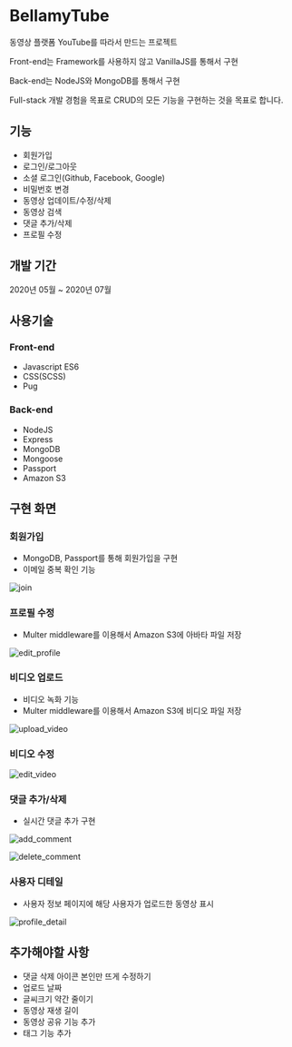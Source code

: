 # BellamyTube

동영상 플랫폼 YouTube를 따라서 만드는 프로젝트

Front-end는 Framework를 사용하지 않고 VanillaJS를 통해서 구현

Back-end는 NodeJS와 MongoDB를 통해서 구현

Full-stack 개발 경험을 목표로 CRUD의 모든 기능을 구현하는 것을 목표로 합니다.

## 기능

- 회원가입
- 로그인/로그아웃
- 소셜 로그인(Github, Facebook, Google)
- 비밀번호 변경
- 동영상 업데이트/수정/삭제
- 동영상 검색
- 댓글 추가/삭제
- 프로필 수정

## 개발 기간

2020년 05월 ~ 2020년 07월

## 사용기술

### Front-end

- Javascript ES6
- CSS(SCSS)
- Pug

### Back-end

- NodeJS
- Express
- MongoDB
- Mongoose
- Passport
- Amazon S3

## 구현 화면

### 회원가입

- MongoDB, Passport를 통해 회원가입을 구현
- 이메일 중복 확인 기능

![join](/home/junhyuk/사진/bellamyTube/join.gif)

### 프로필 수정

- Multer middleware를 이용해서 Amazon S3에 아바타 파일 저장

![edit_profile](/home/junhyuk/사진/bellamyTube/edit_profile.gif)

### 비디오 업로드

- 비디오 녹화 기능
- Multer middleware를 이용해서 Amazon S3에 비디오 파일 저장

![upload_video](/home/junhyuk/사진/bellamyTube/upload_video.gif)

### 비디오 수정

![edit_video](/home/junhyuk/사진/bellamyTube/edit_video.gif)

### 댓글 추가/삭제

- 실시간 댓글 추가 구현

![add_comment](/home/junhyuk/사진/bellamyTube/add_comment.gif)

![delete_comment](/home/junhyuk/사진/bellamyTube/delete_comment.gif)

### 사용자 디테일

- 사용자 정보 페이지에 해당 사용자가 업로드한 동영상 표시

![profile_detail](/home/junhyuk/사진/bellamyTube/profile_detail.gif)

## 추가해야할 사항

- 댓글 삭제 아이콘 본인만 뜨게 수정하기
- 업로드 날짜
- 글씨크기 약간 줄이기
- 동영상 재생 길이
- 동영상 공유 기능 추가
- 태그 기능 추가
